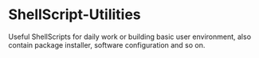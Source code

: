 # ShellScript-Utilities
Useful ShellScripts for daily work or building basic user environment, also contain package installer, software configuration and so on.
